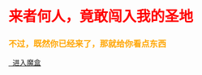 <h1 style="color:red">来者何人，竟敢闯入我的圣地</h1>
<h3 style="color:orange">不过，既然你已经来了，那就给你看点东西</h3>
<a href="">&nbsp&nbsp进入魔盒</a>
